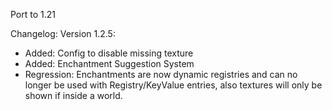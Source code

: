 Port to 1.21

Changelog:
Version 1.2.5:
- Added: Config to disable missing texture
- Added: Enchantment Suggestion System
- Regression: Enchantments are now dynamic registries and can no longer be used with Registry/KeyValue entries, also textures will only be shown if inside a world.